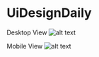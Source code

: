 # UiDesignDaily
Desktop View
![alt text](./sign-up.png)

Mobile View
![alt text](./sign-up_mobile.png)